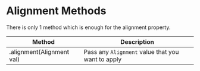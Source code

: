 # Alignment Methods

There is only 1 method which is enough for the alignment property.

| Method                    | Description                                       |
| ------------------------- | ------------------------------------------------- |
| .alignment(Alignment val) | Pass any `Alignment` value that you want to apply |
